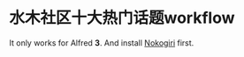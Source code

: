 # 水木社区十大热门话题workflow

It only works for Alfred **3**. And install [Nokogiri](http://nokogiri.org/) first.
